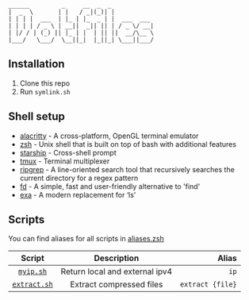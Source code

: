 ```
______         _     __  _  _
|  _  \       | |   / _|(_)| |
| | | |  ___  | |_ | |_  _ | |  ___  ___
| | | | / _ \ | __||  _|| || | / _ \/ __|
| |/ / | (_) || |_ | |  | || ||  __/\__ \
|___/   \___/  \__||_|  |_||_| \___||___/
```

## Installation

1. Clone this repo
2. Run `symlink.sh`

## Shell setup

- [alacritty](https://github.com/alacritty/alacritty) - A cross-platform, OpenGL terminal emulator
- [zsh](https://github.com/ohmyzsh/ohmyzsh/wiki/Installing-ZSH) - Unix shell that is built on top of bash with additional features
- [starship](https://github.com/starship/starship) - Cross-shell prompt
- [tmux](https://github.com/tmux/tmux) - Terminal multiplexer
- [ripgrep](https://github.com/BurntSushi/ripgrep) - A line-oriented search tool that recursively searches the current directory for a regex pattern
- [fd](https://github.com/sharkdp/fd) - A simple, fast and user-friendly alternative to 'find'
- [exa](https://github.com/ogham/exa) - A modern replacement for ‘ls’

## Scripts

You can find aliases for all scripts in [aliases.zsh](https://github.com/themadnesstony/dotfiles/blob/master/.config/zsh/aliases.zsh)

|                                          Script                                          |          Description           |            Alias |
| :--------------------------------------------------------------------------------------: | :----------------------------: | ---------------: |
|   [`myip.sh`](https://github.com/themadnesstony/dotfiles/blob/master/scripts/myip.sh)    | Return local and external ipv4 |             `ip` |
| [`extract.sh`](https://github.com/themadnesstony/dotfiles/blob/master/scripts/extact.sh) |    Extract compressed files    | `extract {file}` |

